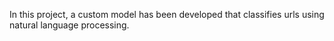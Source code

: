 In this project, a custom model has been developed that classifies urls using natural language processing.
